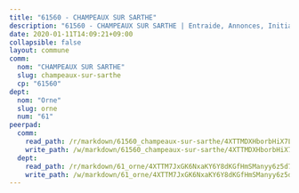 ```yaml
---
title: "61560 - CHAMPEAUX SUR SARTHE"
description: "61560 - CHAMPEAUX SUR SARTHE | Entraide, Annonces, Initiatives"
date: 2020-01-11T14:09:21+09:00
collapsible: false
layout: commune
comm:
  nom: "CHAMPEAUX SUR SARTHE"
  slug: champeaux-sur-sarthe
  cp: "61560"
dept:
  nom: "Orne"
  slug: orne
  num: "61"
peerpad:
  comm:
    read_path: /r/markdown/61560_champeaux-sur-sarthe/4XTTMDXHborbHiX7LxKyZ1HMem4cAhWi1t4EMERKRaakFDMsK
    write_path: /w/markdown/61560_champeaux-sur-sarthe/4XTTMDXHborbHiX7LxKyZ1HMem4cAhWi1t4EMERKRaakFDMsK-K3TgUsBThxB2gs9cZBYM3BT1oiUnhPoCpYcP4uzmNocsrk5aznbXo5Fdau1BUueLvq5dpG9dzFEX4FonizPPfVVKCiAwqfJr7qHzbvar1taakedHdLcKNMK8sMUD4PmyTnQRqWbo
  dept:
    read_path: /r/markdown/61_orne/4XTTM7JxGK6NxaKY6Y8dKGfHmSManyy6z5d78TaTcUn3zJjy6
    write_path: /w/markdown/61_orne/4XTTM7JxGK6NxaKY6Y8dKGfHmSManyy6z5d78TaTcUn3zJjy6-K3TgUN9f9h2Fmk7w15QXNPtmJYWWDYEB4sLb6BW46ErzRh2NG4TmnnXd3GJfJ3dVSNBE8WudjKbLAy4CD2mQTtYeoUAUzvKztzGsCxcQ4ezpe7WGMgkNubsBkL3vV47Zushr5DqN
---
```



